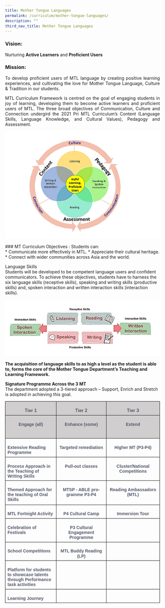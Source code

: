 ```yaml
---
title: Mother Tongue Languages
permalink: /curriculum/mother-tongue-languages/
description: ""
third_nav_title: Mother Tongue Languages
---
```

### Vision:
Nurturing <b>Active Learners</b> and <b>Proficient Users</b>


### Mission:
<p style="text-align: justify;">To develop proficient users of MTL language by creating positive learning experiences, and cultivating the love for Mother Tongue Language, Culture &amp; Tradition in our students.


</p><p style="text-align: justify;">MTL Curriculum Framework is centred on the goal of engaging students in joy of learning, developing them to become active learners and proficient users of MTL. The three broad objectives of Communication, Culture and Connection undergird the 2021 Pri MTL Curriculum’s Content (Language Skills, Language Knowledge, and Cultural Values), Pedagogy and Assessment.
	
![](/images/MT%20diagram.png)
 </p>
### MT Curriculum Objectives : 
Students can:<br>
* Communicate more effectively in MTL.
* Appreciate their cultural heritage.
* Connect with wider communities across Asia and the world.

Language Skills<br>
Students will be developed to be competent language users and confident communicators. To achieve these objectives, students have to harness the six language skills (receptive skills), speaking and writing skills (productive skills) and, spoken interaction and written interaction skills )interaction skills).


![](/images/MT%20skills.png)
	<br>
	
<b>The acquisition of language skills to as high a level as the student is able to, forms the core of the Mother Tongue Department’s Teaching and Learning Framework.</b>

<b>Signature Programme Across the 3 MT</b><br>
The department adopted a 3-tiered approach –
Support, Enrich and Stretch is adopted in achieving this goal.

<table style="border-collapse:collapse;mso-table-layout-alt:fixed;border:none;
 mso-border-alt:solid black 1.0pt;mso-yfti-tbllook:1536;mso-padding-alt:0cm 5.4pt 0cm 5.4pt;
 mso-border-insideh:1.0pt solid black;mso-border-insidev:1.0pt solid black" width="619" cellpadding="0" cellspacing="0" border="1" class="MsoNormalTable"><tbody><tr style="mso-yfti-irow:0;mso-yfti-firstrow:yes"><td style="width:155.25pt;border:solid black 1.0pt;
  background:#D0CECE;mso-background-themecolor:background2;mso-background-themeshade:
  230;padding:5.0pt 5.0pt 5.0pt 5.0pt" valign="top" width="207"><p style="margin-bottom:0cm;text-align:center;
  line-height:normal;mso-pagination:none;border:none;mso-padding-alt:31.0pt 31.0pt 31.0pt 31.0pt;
  mso-border-shadow:yes" align="center" class="MsoNormal"><b style="mso-bidi-font-weight:normal"><span style="color:#53576A" lang="EN-GB">Tier 1</span></b></p></td><td style="width:154.5pt;border:solid black 1.0pt;
  border-left:none;mso-border-left-alt:solid black 1.0pt;background:#D0CECE;
  mso-background-themecolor:background2;mso-background-themeshade:230;
  padding:5.0pt 5.0pt 5.0pt 5.0pt" valign="top" width="206"><p style="margin-bottom:0cm;text-align:center;
  line-height:normal;mso-pagination:none;border:none;mso-padding-alt:31.0pt 31.0pt 31.0pt 31.0pt;
  mso-border-shadow:yes" align="center" class="MsoNormal"><b style="mso-bidi-font-weight:normal"><span style="color:#53576A" lang="EN-GB">Tier 2</span></b></p></td><td style="width:154.5pt;border:solid black 1.0pt;
  border-left:none;mso-border-left-alt:solid black 1.0pt;background:#D0CECE;
  mso-background-themecolor:background2;mso-background-themeshade:230;
  padding:5.0pt 5.0pt 5.0pt 5.0pt" valign="top" width="206"><p style="margin-bottom:0cm;text-align:center;
  line-height:normal;mso-pagination:none;border:none;mso-padding-alt:31.0pt 31.0pt 31.0pt 31.0pt;
  mso-border-shadow:yes" align="center" class="MsoNormal"><b style="mso-bidi-font-weight:normal"><span style="color:#53576A" lang="EN-GB">Tier 3</span></b></p></td></tr><tr style="mso-yfti-irow:1"><td style="width:155.25pt;border:solid black 1.0pt;
  border-top:none;mso-border-top-alt:solid black 1.0pt;background:#D0CECE;
  mso-background-themecolor:background2;mso-background-themeshade:230;
  padding:5.0pt 5.0pt 5.0pt 5.0pt" valign="top" width="207"><p style="margin-bottom:0cm;text-align:center;
  line-height:115%;mso-pagination:none" align="center" class="MsoNormal"><b style="mso-bidi-font-weight:normal"><span style="font-family:&quot;Arial&quot;,sans-serif;mso-fareast-font-family:
  Arial;color:#53576A" lang="EN-GB">Engage (all)</span></b></p><p style="margin-bottom:0cm;text-align:center;
  line-height:normal;mso-pagination:none;border:none;mso-padding-alt:31.0pt 31.0pt 31.0pt 31.0pt;
  mso-border-shadow:yes" align="center" class="MsoNormal"><b style="mso-bidi-font-weight:normal"><span style="color:#53576A" lang="EN-GB">&nbsp;</span></b></p></td><td style="width:154.5pt;border-top:none;border-left:
  none;border-bottom:solid black 1.0pt;border-right:solid black 1.0pt;
  mso-border-top-alt:solid black 1.0pt;mso-border-left-alt:solid black 1.0pt;
  background:#D0CECE;mso-background-themecolor:background2;mso-background-themeshade:
  230;padding:5.0pt 5.0pt 5.0pt 5.0pt" valign="top" width="206"><p style="margin-bottom:0cm;text-align:center;
  line-height:115%;mso-pagination:none" align="center" class="MsoNormal"><b style="mso-bidi-font-weight:normal"><span style="font-family:&quot;Arial&quot;,sans-serif;mso-fareast-font-family:
  Arial;color:#53576A" lang="EN-GB">Enhance (some)</span></b></p><p style="margin-bottom:0cm;text-align:center;
  line-height:normal;mso-pagination:none;border:none;mso-padding-alt:31.0pt 31.0pt 31.0pt 31.0pt;
  mso-border-shadow:yes" align="center" class="MsoNormal"><b style="mso-bidi-font-weight:normal"><span style="color:#53576A" lang="EN-GB">&nbsp;</span></b></p></td><td style="width:154.5pt;border-top:none;border-left:
  none;border-bottom:solid black 1.0pt;border-right:solid black 1.0pt;
  mso-border-top-alt:solid black 1.0pt;mso-border-left-alt:solid black 1.0pt;
  background:#D0CECE;mso-background-themecolor:background2;mso-background-themeshade:
  230;padding:5.0pt 5.0pt 5.0pt 5.0pt" valign="top" width="206"><p style="margin-bottom:0cm;text-align:center;
  line-height:115%;mso-pagination:none" align="center" class="MsoNormal"><b style="mso-bidi-font-weight:normal"><span style="font-family:&quot;Arial&quot;,sans-serif;mso-fareast-font-family:
  Arial;color:#53576A" lang="EN-GB">Extend</span></b></p><p style="margin-bottom:0cm;text-align:center;
  line-height:normal;mso-pagination:none;border:none;mso-padding-alt:31.0pt 31.0pt 31.0pt 31.0pt;
  mso-border-shadow:yes" align="center" class="MsoNormal"><b style="mso-bidi-font-weight:normal"><span style="color:#53576A" lang="EN-GB">&nbsp;</span></b></p></td></tr><tr style="mso-yfti-irow:2"><td style="width:155.25pt;border:solid black 1.0pt;
  border-top:none;mso-border-top-alt:solid black 1.0pt;padding:5.0pt 5.0pt 5.0pt 5.0pt" valign="top" width="207"><p style="margin-bottom:0cm;line-height:115%;mso-pagination:
  none" class="MsoNormal"><b style="mso-bidi-font-weight:normal"><span style="font-family:&quot;Arial&quot;,sans-serif;mso-fareast-font-family:Arial;
  color:#53576A" lang="EN-GB">Extensive Reading Programme</span></b></p></td><td style="width:154.5pt;border-top:none;border-left:
  none;border-bottom:solid black 1.0pt;border-right:solid black 1.0pt;
  mso-border-top-alt:solid black 1.0pt;mso-border-left-alt:solid black 1.0pt;
  padding:5.0pt 5.0pt 5.0pt 5.0pt" valign="top" width="206"><p style="margin-bottom:0cm;text-align:center;
  line-height:115%;mso-pagination:none" align="center" class="MsoNormal"><b style="mso-bidi-font-weight:normal"><span style="font-family:&quot;Arial&quot;,sans-serif;mso-fareast-font-family:
  Arial;color:#53576A" lang="EN-GB">Targeted remediation</span></b></p></td><td style="width:154.5pt;border-top:none;border-left:
  none;border-bottom:solid black 1.0pt;border-right:solid black 1.0pt;
  mso-border-top-alt:solid black 1.0pt;mso-border-left-alt:solid black 1.0pt;
  padding:5.0pt 5.0pt 5.0pt 5.0pt" valign="top" width="206"><p style="margin-bottom:0cm;text-align:center;
  line-height:115%;mso-pagination:none" align="center" class="MsoNormal"><b style="mso-bidi-font-weight:normal"><span style="font-family:&quot;Arial&quot;,sans-serif;mso-fareast-font-family:
  Arial;color:#53576A" lang="EN-GB">Higher MT (P3-P4)</span></b></p></td></tr><tr style="mso-yfti-irow:3"><td style="width:155.25pt;border:solid black 1.0pt;
  border-top:none;mso-border-top-alt:solid black 1.0pt;padding:5.0pt 5.0pt 5.0pt 5.0pt" valign="top" width="207"><p style="margin-bottom:0cm;line-height:115%;mso-pagination:
  none" class="MsoNormal"><b style="mso-bidi-font-weight:normal"><span style="font-family:&quot;Arial&quot;,sans-serif;mso-fareast-font-family:Arial;
  color:#53576A" lang="EN-GB">Process Approach in the Teaching of Writing Skills</span></b></p></td><td style="width:154.5pt;border-top:none;border-left:
  none;border-bottom:solid black 1.0pt;border-right:solid black 1.0pt;
  mso-border-top-alt:solid black 1.0pt;mso-border-left-alt:solid black 1.0pt;
  padding:5.0pt 5.0pt 5.0pt 5.0pt" valign="top" width="206"><p style="margin-bottom:0cm;text-align:center;
  line-height:115%;mso-pagination:none" align="center" class="MsoNormal"><b style="mso-bidi-font-weight:normal"><span style="font-family:&quot;Arial&quot;,sans-serif;mso-fareast-font-family:
  Arial;color:#53576A" lang="EN-GB">Pull-out classes</span></b></p></td><td style="width:154.5pt;border-top:none;border-left:
  none;border-bottom:solid black 1.0pt;border-right:solid black 1.0pt;
  mso-border-top-alt:solid black 1.0pt;mso-border-left-alt:solid black 1.0pt;
  padding:5.0pt 5.0pt 5.0pt 5.0pt" valign="top" width="206"><p style="margin-bottom:0cm;text-align:center;
  line-height:115%;mso-pagination:none" align="center" class="MsoNormal"><b style="mso-bidi-font-weight:normal"><span style="font-family:&quot;Arial&quot;,sans-serif;mso-fareast-font-family:
  Arial;color:#53576A" lang="EN-GB">Cluster/National Competitions</span></b></p></td></tr><tr style="mso-yfti-irow:4;height:48.0pt"><td style="width:155.25pt;border:solid black 1.0pt;
  border-top:none;mso-border-top-alt:solid black 1.0pt;padding:5.0pt 5.0pt 5.0pt 5.0pt;
  height:48.0pt" valign="top" width="207"><p style="margin-bottom:0cm;line-height:115%;mso-pagination:
  none" class="MsoNormal"><b style="mso-bidi-font-weight:normal"><span style="font-family:&quot;Arial&quot;,sans-serif;mso-fareast-font-family:Arial;
  color:#53576A" lang="EN-GB">Themed Approach for the teaching of Oral Skills<span style="mso-spacerun:yes">&nbsp;</span></span></b></p></td><td style="width:154.5pt;border-top:none;border-left:
  none;border-bottom:solid black 1.0pt;border-right:solid black 1.0pt;
  mso-border-top-alt:solid black 1.0pt;mso-border-left-alt:solid black 1.0pt;
  padding:5.0pt 5.0pt 5.0pt 5.0pt;height:48.0pt" valign="top" width="206"><p style="margin-bottom:0cm;text-align:center;
  line-height:115%;mso-pagination:none" align="center" class="MsoNormal"><b style="mso-bidi-font-weight:normal"><span style="font-family:&quot;Arial&quot;,sans-serif;mso-fareast-font-family:
  Arial;color:#53576A" lang="EN-GB">MTSP - ABLE programme P3-P4</span></b></p></td><td style="width:154.5pt;border-top:none;border-left:
  none;border-bottom:solid black 1.0pt;border-right:solid black 1.0pt;
  mso-border-top-alt:solid black 1.0pt;mso-border-left-alt:solid black 1.0pt;
  padding:5.0pt 5.0pt 5.0pt 5.0pt;height:48.0pt" valign="top" width="206"><p style="margin-bottom:0cm;text-align:center;
  line-height:115%;mso-pagination:none" align="center" class="MsoNormal"><b style="mso-bidi-font-weight:normal"><span style="font-family:&quot;Arial&quot;,sans-serif;mso-fareast-font-family:
  Arial;color:#53576A" lang="EN-GB">Reading Ambassadors (MTL)</span></b></p></td></tr><tr style="mso-yfti-irow:5"><td style="width:155.25pt;border:solid black 1.0pt;
  border-top:none;mso-border-top-alt:solid black 1.0pt;padding:5.0pt 5.0pt 5.0pt 5.0pt" valign="top" width="207"><p style="margin-bottom:0cm;line-height:115%;mso-pagination:
  none" class="MsoNormal"><b style="mso-bidi-font-weight:normal"><span style="font-family:&quot;Arial&quot;,sans-serif;mso-fareast-font-family:Arial;
  color:#53576A" lang="EN-GB">MTL Fortnight Activity</span></b></p></td><td style="width:154.5pt;border-top:none;border-left:
  none;border-bottom:solid black 1.0pt;border-right:solid black 1.0pt;
  mso-border-top-alt:solid black 1.0pt;mso-border-left-alt:solid black 1.0pt;
  padding:5.0pt 5.0pt 5.0pt 5.0pt" valign="top" width="206"><p style="margin-bottom:0cm;text-align:center;
  line-height:115%;mso-pagination:none" align="center" class="MsoNormal"><b style="mso-bidi-font-weight:normal"><span style="font-family:&quot;Arial&quot;,sans-serif;mso-fareast-font-family:
  Arial;color:#53576A" lang="EN-GB">P4 Cultural Camp</span></b></p></td><td style="width:154.5pt;border-top:none;border-left:
  none;border-bottom:solid black 1.0pt;border-right:solid black 1.0pt;
  mso-border-top-alt:solid black 1.0pt;mso-border-left-alt:solid black 1.0pt;
  padding:5.0pt 5.0pt 5.0pt 5.0pt" valign="top" width="206"><p style="margin-bottom:0cm;text-align:center;
  line-height:115%;mso-pagination:none" align="center" class="MsoNormal"><b style="mso-bidi-font-weight:normal"><span style="font-family:&quot;Arial&quot;,sans-serif;mso-fareast-font-family:
  Arial;color:#53576A" lang="EN-GB">Immersion Tour</span></b></p></td></tr><tr style="mso-yfti-irow:6"><td style="width:155.25pt;border:solid black 1.0pt;
  border-top:none;mso-border-top-alt:solid black 1.0pt;padding:5.0pt 5.0pt 5.0pt 5.0pt" valign="top" width="207"><p style="margin-bottom:0cm;line-height:115%;mso-pagination:
  none" class="MsoNormal"><b style="mso-bidi-font-weight:normal"><span style="font-family:&quot;Arial&quot;,sans-serif;mso-fareast-font-family:Arial;
  color:#53576A" lang="EN-GB">Celebration of Festivals</span></b></p></td><td style="width:154.5pt;border-top:none;border-left:
  none;border-bottom:solid black 1.0pt;border-right:solid black 1.0pt;
  mso-border-top-alt:solid black 1.0pt;mso-border-left-alt:solid black 1.0pt;
  padding:5.0pt 5.0pt 5.0pt 5.0pt" valign="top" width="206"><p style="margin-bottom:0cm;text-align:center;
  line-height:115%;mso-pagination:none" align="center" class="MsoNormal"><b style="mso-bidi-font-weight:normal"><span style="font-family:&quot;Arial&quot;,sans-serif;mso-fareast-font-family:
  Arial;color:#53576A" lang="EN-GB">P3 Cultural Engagement Programme</span></b></p></td><td style="width:154.5pt;border-top:none;border-left:
  none;border-bottom:solid black 1.0pt;border-right:solid black 1.0pt;
  mso-border-top-alt:solid black 1.0pt;mso-border-left-alt:solid black 1.0pt;
  padding:5.0pt 5.0pt 5.0pt 5.0pt" valign="top" width="206"><p style="margin-bottom:0cm;text-align:center;
  line-height:115%;mso-pagination:none" align="center" class="MsoNormal"><b style="mso-bidi-font-weight:normal"><span style="font-family:&quot;Arial&quot;,sans-serif;mso-fareast-font-family:
  Arial;color:#53576A" lang="EN-GB">&nbsp;</span></b></p></td></tr><tr style="mso-yfti-irow:7"><td style="width:155.25pt;border:solid black 1.0pt;
  border-top:none;mso-border-top-alt:solid black 1.0pt;padding:5.0pt 5.0pt 5.0pt 5.0pt" valign="top" width="207"><p style="margin-bottom:0cm;line-height:115%;mso-pagination:
  none" class="MsoNormal"><b style="mso-bidi-font-weight:normal"><span style="font-family:&quot;Arial&quot;,sans-serif;mso-fareast-font-family:Arial;
  color:#53576A" lang="EN-GB">School Competitions</span></b></p></td><td style="width:154.5pt;border-top:none;border-left:
  none;border-bottom:solid black 1.0pt;border-right:solid black 1.0pt;
  mso-border-top-alt:solid black 1.0pt;mso-border-left-alt:solid black 1.0pt;
  padding:5.0pt 5.0pt 5.0pt 5.0pt" valign="top" width="206"><p style="margin-bottom:0cm;text-align:center;
  line-height:115%;mso-pagination:none" align="center" class="MsoNormal"><b style="mso-bidi-font-weight:normal"><span style="font-family:&quot;Arial&quot;,sans-serif;mso-fareast-font-family:
  Arial;color:#53576A" lang="EN-GB">MTL Buddy Reading (LP)</span></b></p></td><td style="width:154.5pt;border-top:none;border-left:
  none;border-bottom:solid black 1.0pt;border-right:solid black 1.0pt;
  mso-border-top-alt:solid black 1.0pt;mso-border-left-alt:solid black 1.0pt;
  padding:5.0pt 5.0pt 5.0pt 5.0pt" valign="top" width="206"><p style="margin-bottom:0cm;text-align:center;
  line-height:115%;mso-pagination:none" align="center" class="MsoNormal"><b style="mso-bidi-font-weight:normal"><span style="font-family:&quot;Arial&quot;,sans-serif;mso-fareast-font-family:
  Arial;color:#53576A" lang="EN-GB">&nbsp;</span></b></p></td></tr><tr style="mso-yfti-irow:8"><td style="width:155.25pt;border:solid black 1.0pt;
  border-top:none;mso-border-top-alt:solid black 1.0pt;padding:5.0pt 5.0pt 5.0pt 5.0pt" valign="top" width="207"><p style="margin-bottom:0cm;line-height:115%;mso-pagination:
  none" class="MsoNormal"><b style="mso-bidi-font-weight:normal"><span style="font-family:&quot;Arial&quot;,sans-serif;mso-fareast-font-family:Arial;
  color:#53576A" lang="EN-GB">Platform for students to showcase talents through Performance task activities</span></b></p></td><td style="width:154.5pt;border-top:none;border-left:
  none;border-bottom:solid black 1.0pt;border-right:solid black 1.0pt;
  mso-border-top-alt:solid black 1.0pt;mso-border-left-alt:solid black 1.0pt;
  padding:5.0pt 5.0pt 5.0pt 5.0pt" valign="top" width="206"><p style="margin-bottom:0cm;text-align:center;
  line-height:115%;mso-pagination:none" align="center" class="MsoNormal"><b style="mso-bidi-font-weight:normal"><span style="font-family:&quot;Arial&quot;,sans-serif;mso-fareast-font-family:
  Arial;color:#53576A" lang="EN-GB">&nbsp;</span></b></p></td><td style="width:154.5pt;border-top:none;border-left:
  none;border-bottom:solid black 1.0pt;border-right:solid black 1.0pt;
  mso-border-top-alt:solid black 1.0pt;mso-border-left-alt:solid black 1.0pt;
  padding:5.0pt 5.0pt 5.0pt 5.0pt" valign="top" width="206"><p style="margin-bottom:0cm;text-align:center;
  line-height:115%;mso-pagination:none" align="center" class="MsoNormal"><b style="mso-bidi-font-weight:normal"><span style="font-family:&quot;Arial&quot;,sans-serif;mso-fareast-font-family:
  Arial;color:#53576A" lang="EN-GB">&nbsp;</span></b></p></td></tr><tr style="mso-yfti-irow:9;mso-yfti-lastrow:yes"><td style="width:155.25pt;border:solid black 1.0pt;
  border-top:none;mso-border-top-alt:solid black 1.0pt;padding:5.0pt 5.0pt 5.0pt 5.0pt" valign="top" width="207"><p style="margin-bottom:0cm;line-height:115%;mso-pagination:
  none" class="MsoNormal"><b style="mso-bidi-font-weight:normal"><span style="font-family:&quot;Arial&quot;,sans-serif;mso-fareast-font-family:Arial;
  color:#53576A" lang="EN-GB">Learning Journey</span></b></p></td><td style="width:154.5pt;border-top:none;border-left:
  none;border-bottom:solid black 1.0pt;border-right:solid black 1.0pt;
  mso-border-top-alt:solid black 1.0pt;mso-border-left-alt:solid black 1.0pt;
  padding:5.0pt 5.0pt 5.0pt 5.0pt" valign="top" width="206"><p style="margin-bottom:0cm;text-align:center;
  line-height:115%;mso-pagination:none" align="center" class="MsoNormal"><b style="mso-bidi-font-weight:normal"><span style="font-family:&quot;Arial&quot;,sans-serif;mso-fareast-font-family:
  Arial;color:#53576A" lang="EN-GB">&nbsp;</span></b></p></td><td style="width:154.5pt;border-top:none;border-left:
  none;border-bottom:solid black 1.0pt;border-right:solid black 1.0pt;
  mso-border-top-alt:solid black 1.0pt;mso-border-left-alt:solid black 1.0pt;
  padding:5.0pt 5.0pt 5.0pt 5.0pt" valign="top" width="206"><p style="margin-bottom:0cm;text-align:center;
  line-height:115%;mso-pagination:none" align="center" class="MsoNormal"><b style="mso-bidi-font-weight:normal"><span style="font-family:&quot;Arial&quot;,sans-serif;mso-fareast-font-family:
  Arial;color:#53576A" lang="EN-GB">&nbsp;</span></b></p></td></tr></tbody></table><p></p>